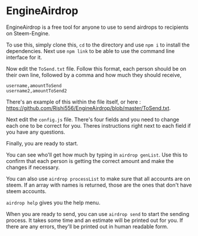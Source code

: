 # EngineAirdrop

EngineAirdrop is a free tool for anyone to use to send airdrops to recipients on Steem-Engine.

To use this, simply clone this, `cd` to the directory and use `npm i` to install the dependencies.
Next use `npm link` to be able to use the command line interface for it.

Now edit the `ToSend.txt` file. Follow this format, each person should be on their own line, followed by a comma and how much they should receive,
```
username,amountToSend
username2,amountToSend2
```

There's an example of this within the file itself, or here : https://github.com/Rishi556/EngineAirdrop/blob/master/ToSend.txt.

Next edit the `config.js` file. There's four fields and you need to change each one to be correct for you. Theres instructions right next to each field if you have any questions.

Finally, you are ready to start.

You can see who'll get how much by typing in `airdrop genList`. Use this to confirm that each person is getting the correct amount and make the changes if necessary.

You can also use `airdrop processList` to make sure that all accounts are on steem. If an array with names is returned, those are the ones that don't have steem accounts.

`airdrop help` gives you the help menu.

When you are ready to send, you can use `airdrop send` to start the sending process. It takes some time and an estimate will be printed out for you. If there are any errors, they'll be printed out in human readable form.
